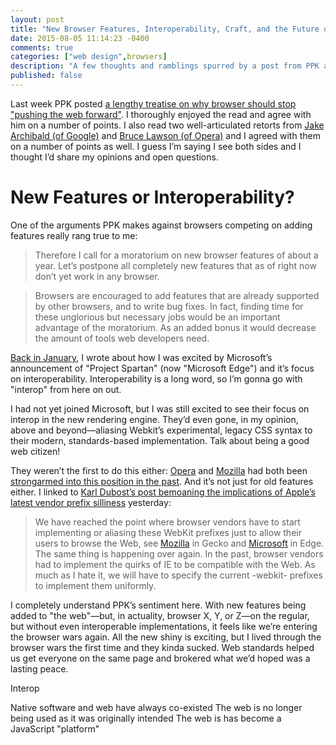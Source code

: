 ```yaml
---
layout: post
title: "New Browser Features, Interoperability, Craft, and the Future of the Web"
date: 2015-08-05 11:14:23 -0400
comments: true
categories: ["web design",browsers]
description: "A few thoughts and ramblings spurred by a post from PPK and reactions from Jake Archibald and Bruce Lawson."
published: false
---
```


Last week PPK posted [a lengthy treatise on why browser should stop "pushing the web forward"](http://www.quirksmode.org/blog/archives/2015/07/stop_pushing_th.html). I thoroughly enjoyed the read and agree with him on a number of points. I also read two well-articulated retorts from [Jake Archibald (of Google)](https://jakearchibald.com/2015/if-we-stand-still-we-go-backwards/) and [Bruce Lawson (of Opera)](https://dev.opera.com/blog/on-a-moratorium-on-new-browser-features/) and I agreed with them on a number of points as well. I guess I’m saying I see both sides and I thought I’d share my opinions and open questions.

# New Features or Interoperability?

One of the arguments PPK makes against browsers competing on adding features really rang true to me: 

> Therefore I call for a moratorium on new browser features of about a year. Let’s postpone all completely new features that as of right now don’t yet work in any browser.

> Browsers are encouraged to add features that are already supported by other browsers, and to write bug fixes. In fact, finding time for these unglorious but necessary jobs would be an important advantage of the moratorium. As an added bonus it would decrease the amount of tools web developers need.

[Back in January](/notebook/competing-on-chrome/), I wrote about how I was excited by Microsoft’s announcement of "Project Spartan" (now "Microsoft Edge") and it’s focus on interoperability. Interoperability is a long word, so I’m gonna go with "interop" from here on out.

I had not yet joined Microsoft, but I was still excited to see their focus on interop in the new rendering engine. They’d even gone, in my opinion, above and beyond—aliasing Webkit’s experimental, legacy CSS syntax to their modern, standards-based implementation. Talk about being a good web citizen!

They weren’t the first to do this either: [Opera](https://dev.opera.com/articles/opera-mobile-emulator-webkit-prefix-support/) and [Mozilla](https://wiki.mozilla.org/Platform/Layout/CSS_Compatibility#questions_and_methodology) had both been [strongarmed into this position in the past](https://lists.w3.org/Archives/Public/www-style/2012Feb/0313.html). And it’s not just for old features either. I linked to [Karl Dubost’s post bemoaning the implications of Apple’s latest vendor prefix silliness](http://www.otsukare.info/2015/07/29/vendor-prefixes-market) yesterday:

> We have reached the point where browser vendors have to start implementing or aliasing these WebKit prefixes just to allow their users to browse the Web, see [Mozilla](https://wiki.mozilla.org/Compatibility/Mobile/Non_Standard_Compatibility) in Gecko and [Microsoft](https://twitter.com/jacobrossi/status/614544147941355520) in Edge. The same thing is happening over again. In the past, browser vendors had to implement the quirks of IE to be compatible with the Web. As much as I hate it, we will have to specify the current -webkit- prefixes to implement them uniformly.

I completely understand PPK’s sentiment here. With new features being added to "the web"—but, in actuality, browser X, Y, or Z—on the regular, but without even interoperable implementations, it feels like we’re entering the browser wars again. All the new shiny is exciting, but I lived through the browser wars the first time and they kinda sucked. Web standards helped us get everyone on the same page and brokered what we’d hoped was a lasting peace.

Interop

Native software and web have always co-existed
The web is no longer being used as it was originally intended
The web is has become a JavaScript "platform"
